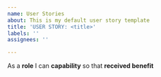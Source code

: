 ```yaml
---
name: User Stories
about: This is my default user story template
title: 'USER STORY: <title>'
labels: ''
assignees: ''

---
```


As a **role** I can **capability** so that **received benefit**
